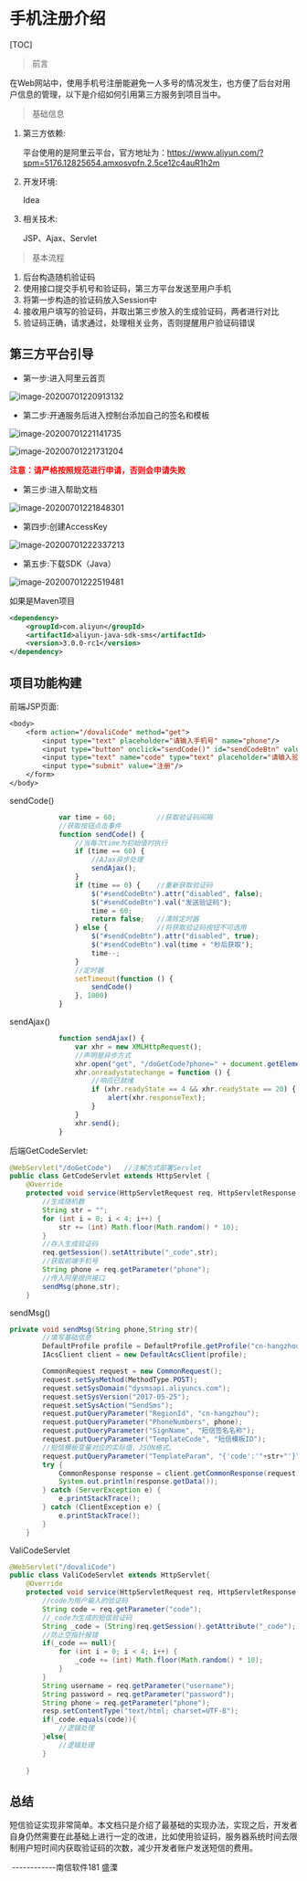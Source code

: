 # **手机注册介绍**

[TOC]



> 前言

​		在Web网站中，使用手机号注册能避免一人多号的情况发生，也方便了后台对用户信息的管理，以下是介绍如何引用第三方服务到项目当中。

> 基础信息

1. 第三方依赖:

   平台使用的是阿里云平台，官方地址为：https://www.aliyun.com/?spm=5176.12825654.amxosvpfn.2.5ce12c4auR1h2m

2. 开发环境:

   Idea
   
3. 相关技术:

   JSP、Ajax、Servlet

> 基本流程

1. 后台构造随机验证码
2. 使用接口提交手机号和验证码，第三方平台发送至用户手机
3. 将第一步构造的验证码放入Session中
4. 接收用户填写的验证码，并取出第三步放入的生成验证码，两者进行对比
5. 验证码正确，请求通过，处理相关业务，否则提醒用户验证码错误

## 第三方平台引导

- 第一步:进入阿里云首页

![image-20200701220913132](F:\desktop\md\image-20200701220913132.png)

- 第二步:开通服务后进入控制台添加自己的签名和模板

![image-20200701221141735](C:\Users\Administrator\AppData\Roaming\Typora\typora-user-images\image-20200701221141735.png)

![image-20200701221731204](C:\Users\Administrator\AppData\Roaming\Typora\typora-user-images\image-20200701221731204.png)

​														          		   **<font color=red>注意：请严格按照规范进行申请，否则会申请失败</font>**

- 第三步:进入帮助文档

![image-20200701221848301](C:\Users\Administrator\AppData\Roaming\Typora\typora-user-images\image-20200701221848301.png)

- 第四步:创建AccessKey

![image-20200701222337213](C:\Users\Administrator\AppData\Roaming\Typora\typora-user-images\image-20200701222337213.png)

- 第五步:下载SDK（Java）

![image-20200701222519481](C:\Users\Administrator\AppData\Roaming\Typora\typora-user-images\image-20200701222519481.png)

如果是Maven项目

```xml
<dependency>
    <groupId>com.aliyun</groupId>
    <artifactId>aliyun-java-sdk-sms</artifactId>
    <version>3.0.0-rc1</version>
</dependency>
```

## 项目功能构建

前端JSP页面:

```jsp
<body>
    <form action="/dovaliCode" method="get">
        <input type="text" placeholder="请输入手机号" name="phone"/>
        <input type="button" onclick="sendCode()" id="sendCodeBtn" value="发送验证码">
        <input type="text" name="code" type="text" placeholder="请输入验证码"/>
        <input type="submit" value="注册"/>
    </form>
</body>
```

sendCode()

```javascript
			var time = 60;			//获取验证码间隔
			//获取按钮点击事件
            function sendCode() {
                //当每次time为初始值时执行
                if (time == 60) {
                    //AJax异步处理
                    sendAjax();
                }
                if (time == 0) {	//重新获取验证码
                    $("#sendCodeBtn").attr("disabled", false);
                    $("#sendCodeBtn").val("发送验证码");
                    time = 60;
                    return false;	//清除定时器
                } else {			//将获取验证码按钮不可选用
                    $("#sendCodeBtn").attr("disabled", true);
                    $("#sendCodeBtn").val(time + "秒后获取");
                    time--;
                }
                //定时器
                setTimeout(function () {
                    sendCode()
                }, 1000)
            }
```

sendAjax()

```javascript
			function sendAjax() {
                var xhr = new XMLHttpRequest();
                //声明是异步方式
                xhr.open("get", "/doGetCode?phone=" + document.getElementById("phone").value, true)
                xhr.onreadystatechange = function () {
                    //响应已就绪
                    if (xhr.readyState == 4 && xhr.readyState == 20) {
                        alert(xhr.responseText);
                    }
                }
                xhr.send();
            }
```

后端GetCodeServlet:

```java
@WebServlet("/doGetCode")   //注解方式部署Servlet
public class GetCodeServlet extends HttpServlet {
    @Override
    protected void service(HttpServletRequest req, HttpServletResponse resp) throws ServletException, IOException {
        //生成随机数
        String str = "";
        for (int i = 0; i < 4; i++) {
            str += (int) Math.floor(Math.random() * 10);
        }
        //存入生成验证码
        req.getSession().setAttribute("_code",str);
        //获取前端手机号
        String phone = req.getParameter("phone");
        //传入阿里提供接口
        sendMsg(phone,str);
    }
```

sendMsg()

```java
private void sendMsg(String phone,String str){
    	//填写基础信息
        DefaultProfile profile = DefaultProfile.getProfile("cn-hangzhou", "<accessKeyId>", "<accessSecret>");
        IAcsClient client = new DefaultAcsClient(profile);

        CommonRequest request = new CommonRequest();
        request.setSysMethod(MethodType.POST);
        request.setSysDomain("dysmsapi.aliyuncs.com");
        request.setSysVersion("2017-05-25");
        request.setSysAction("SendSms");
        request.putQueryParameter("RegionId", "cn-hangzhou");
        request.putQueryParameter("PhoneNumbers", phone);
        request.putQueryParameter("SignName", "短信签名名称");
        request.putQueryParameter("TemplateCode", "短信模板ID");
    	//短信模板变量对应的实际值，JSON格式。
        request.putQueryParameter("TemplateParam", "{'code':'"+str+"'}");
        try {
            CommonResponse response = client.getCommonResponse(request);
            System.out.println(response.getData());
        } catch (ServerException e) {
            e.printStackTrace();
        } catch (ClientException e) {
            e.printStackTrace();
        }
    }
```

ValiCodeServlet

```java
@WebServlet("/dovaliCode")
public class ValiCodeServlet extends HttpServlet{
    @Override
    protected void service(HttpServletRequest req, HttpServletResponse resp) throws ServletException, IOException {
        //code为用户输入的验证码
        String code = req.getParameter("code");
        //_code为生成的短信验证码
        String _code = (String)req.getSession().getAttribute("_code");
        //防止空指针报错
        if(_code == null){
            for (int i = 0; i < 4; i++) {
                _code += (int) Math.floor(Math.random() * 10);
            }
        }
        String username = req.getParameter("username");
        String password = req.getParameter("password");
        String phone = req.getParameter("phone");
        resp.setContentType("text/html; charset=UTF-8");
        if(_code.equals(code)){
            //逻辑处理
        }else{
            //逻辑处理
        }
           
    }
```

## 总结

​		短信验证实现非常简单。本文档只是介绍了最基础的实现办法，实现之后，开发者自身仍然需要在此基础上进行一定的改进，比如使用验证码，服务器系统时间去限制用户短时间内获取验证码的次数，减少开发者账户发送短信的费用。





​																																											           ------------南信软件181   盛溧

